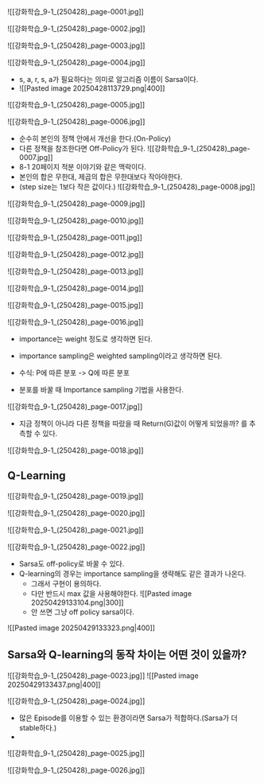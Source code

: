 ![[강화학습_9-1_(250428)_page-0001.jpg]]

![[강화학습_9-1_(250428)_page-0002.jpg]]

![[강화학습_9-1_(250428)_page-0003.jpg]]

![[강화학습_9-1_(250428)_page-0004.jpg]]
- s, a, r, s, a가 필요하다는 의미로 알고리즘 이름이 Sarsa이다.
- ![[Pasted image 20250428113729.png|400]]

![[강화학습_9-1_(250428)_page-0005.jpg]]

![[강화학습_9-1_(250428)_page-0006.jpg]]
- 순수히 본인의 정책 안에서 개선을 한다.(On-Policy)
- 다른 정책을 참조한다면 Off-Policy가 된다.
![[강화학습_9-1_(250428)_page-0007.jpg]]
- 8-1 20페이지 적분 이야기와 같은 맥락이다.
- 본인의 합은 무한대, 제곱의 합은 무한대보다 작아야한다.
- (step size는 1보다 작은 값이다.)
![[강화학습_9-1_(250428)_page-0008.jpg]]

![[강화학습_9-1_(250428)_page-0009.jpg]]

![[강화학습_9-1_(250428)_page-0010.jpg]]

![[강화학습_9-1_(250428)_page-0011.jpg]]

![[강화학습_9-1_(250428)_page-0012.jpg]]

![[강화학습_9-1_(250428)_page-0013.jpg]]

![[강화학습_9-1_(250428)_page-0014.jpg]]

![[강화학습_9-1_(250428)_page-0015.jpg]]

![[강화학습_9-1_(250428)_page-0016.jpg]]
- importance는 weight 정도로 생각하면 된다.
- importance sampling은 weighted sampling이라고 생각하면 된다.

- 수식: P에 따른 분포 -> Q에 따른 분포
- 분포를 바꿀 때 Importance sampling 기법을 사용한다.

![[강화학습_9-1_(250428)_page-0017.jpg]]
- 지금 정책이 아니라 다른 정책을 따랐을 때 Return(G)값이 어떻게 되었을까? 를 추측할 수 있다.

![[강화학습_9-1_(250428)_page-0018.jpg]]


## Q-Learning
![[강화학습_9-1_(250428)_page-0019.jpg]]

![[강화학습_9-1_(250428)_page-0020.jpg]]

![[강화학습_9-1_(250428)_page-0021.jpg]]

![[강화학습_9-1_(250428)_page-0022.jpg]]
- Sarsa도 off-policy로 바꿀 수 있다.
- Q-learning의 경우는 importance sampling을 생략해도 같은 결과가 나온다. 
	- 그래서 구현이 용의하다.
	- 다만 반드시 max 값을 사용해야한다. ![[Pasted image 20250429133104.png|300]]
	- 안 쓰면 그냥 off policy sarsa이다.

![[Pasted image 20250429133323.png|400]]



## Sarsa와 Q-learning의 동작 차이는 어떤 것이 있을까?
![[강화학습_9-1_(250428)_page-0023.jpg]]
![[Pasted image 20250429133437.png|400]]





![[강화학습_9-1_(250428)_page-0024.jpg]]
- 많은 Episode를 이용할 수 있는 환경이라면 Sarsa가 적합하다.(Sarsa가 더 stable하다.)
- 


![[강화학습_9-1_(250428)_page-0025.jpg]]

![[강화학습_9-1_(250428)_page-0026.jpg]]